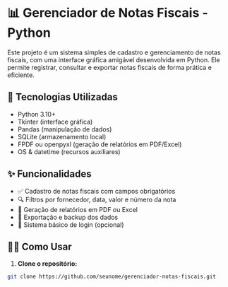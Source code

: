 # 📊 Gerenciador de Notas Fiscais - Python

Este projeto é um sistema simples de cadastro e gerenciamento de notas fiscais, com uma interface gráfica amigável desenvolvida em Python. Ele permite registrar, consultar e exportar notas fiscais de forma prática e eficiente.

## 🧰 Tecnologias Utilizadas

- Python 3.10+
- Tkinter (interface gráfica)
- Pandas (manipulação de dados)
- SQLite (armazenamento local)
- FPDF ou openpyxl (geração de relatórios em PDF/Excel)
- OS & datetime (recursos auxiliares)

## ✨ Funcionalidades

- ✅ Cadastro de notas fiscais com campos obrigatórios
- 🔍 Filtros por fornecedor, data, valor e número da nota
- 📄 Geração de relatórios em PDF ou Excel
- 🧾 Exportação e backup dos dados
- 🔐 Sistema básico de login (opcional)

## 🧑‍💻 Como Usar

1. **Clone o repositório:**

```bash
git clone https://github.com/seunome/gerenciador-notas-fiscais.git
 
 
